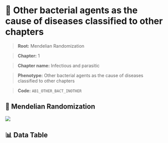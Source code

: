 # 🧪 Other bacterial agents as the cause of diseases classified to other chapters

> **Root:** Mendelian Randomization

> **Chapter:** 1  

> **Chapter name:** Infectious and parasitic

> **Phenotype:** Other bacterial agents as the cause of diseases classified to other chapters  

> **Code:** `AB1_OTHER_BACT_INOTHER`

## 🧬 Mendelian Randomization  

<img src="/MR/Figures/Forward/AB1_OTHER_BACT_INOTHER.png"/>

## 📊 Data Table

<CsvTableMRF src="/MR_Data/Forward/AB1_OTHER_BACT_INOTHER.csv"/>
